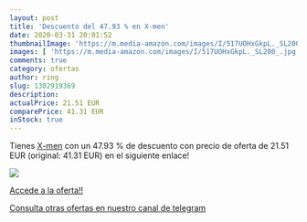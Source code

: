 ```yaml
---
layout: post
title: 'Descuento del 47.93 % en X-men'
date: 2020-03-31 20:01:52
thumbnailImage: 'https://m.media-amazon.com/images/I/517UOHxGkpL._SL200_.jpg'
images: [ 'https://m.media-amazon.com/images/I/517UOHxGkpL._SL200_.jpg' ]
comments: true
category: ofertas
author: ring
slug: 1302919369
description:
actualPrice: 21.51 EUR
comparePrice: 41.31 EUR
inStock: true
---
```


Tienes [X-men](https://www.amazon.com/dp/1302919369/?tag=redken08-20) con un 47.93 % de descuento con precio de oferta de 21.51 EUR (original: 41.31 EUR) en el siguiente enlace!

[![](https://m.media-amazon.com/images/I/517UOHxGkpL._SL200_.jpg)](https://www.amazon.com/dp/1302919369/?tag=redken08-20)

[Accede a la oferta!!](https://www.amazon.com/dp/1302919369/?tag=redken08-20)

[Consulta otras ofertas en nuestro canal de telegram](https://t.me/s/ofertas25)
